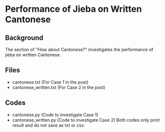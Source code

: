 # Performance of Jieba on Written Cantonese

## Background
The section of "How about Cantonese?" investigates the performance of jieba on written Cantonese.

## Files
* cantonese.txt (For Case 1 in the post)
* cantonese_written.txt (For Case 2 in the post)

## Codes
* cantonese.py (Code to investigate Case 1)
* cantonese_written.py (Code to investigate Case 2)
Both codes only print result and do not save as txt or csv.
